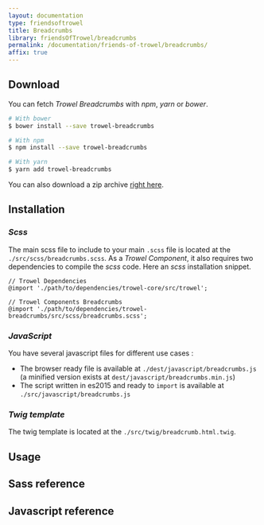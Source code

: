 ```yaml
---
layout: documentation
type: friendsoftrowel
title: Breadcrumbs
library: friendsOfTrowel/breadcrumbs
permalink: /documentation/friends-of-trowel/breadcrumbs/
affix: true
---
```


## Download

You can fetch *Trowel Breadcrumbs* with *npm*, *yarn* or *bower*.

```bash
# With bower
$ bower install --save trowel-breadcrumbs

# With npm
$ npm install --save trowel-breadcrumbs

# With yarn
$ yarn add trowel-breadcrumbs
```

You can also download a zip archive [right here](https://github.com/FriendsOfTrowel/Breadcrumbs/archive/master.zip).

## Installation

### *Scss*
The main scss file to include to your main `.scss` file is located at the `./src/scss/breadcrumbs.scss`. As a *Trowel Component*, it also requires two dependencies to compile the *scss* code. Here an *scss* installation snippet.

```
// Trowel Dependencies
@import './path/to/dependencies/trowel-core/src/trowel';

// Trowel Components Breadcrumbs
@import './path/to/dependencies/trowel-breadcrumbs/src/scss/breadcrumbs.scss';
```

### *JavaScript*
You have several javascript files for different use cases :
* The browser ready file is available at `./dest/javascript/breadcrumbs.js` (a minified version exists at `dest/javascript/breadcrumbs.min.js`)
* The script written in es2015 and ready to `import` is available at `./src/javascript/breadcrumbs.js`


### *Twig template*
The twig template is located at the `./src/twig/breadcrumb.html.twig`.

## Usage

## Sass reference

## Javascript reference